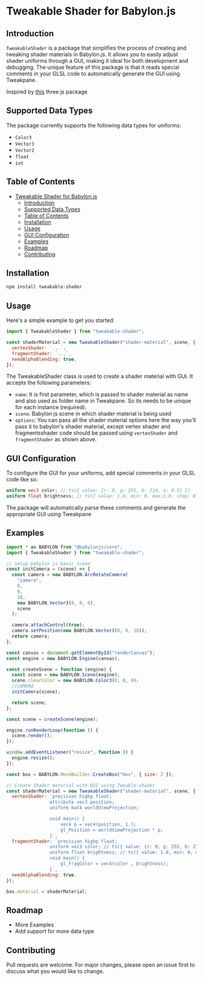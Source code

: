 # Tweakable Shader for Babylon.js

## Introduction

`TweakableShader` is a package that simplifies the process of creating and tweaking shader materials in Babylon.js. It allows you to easily adjust shader uniforms through a GUI, making it ideal for both development and debugging. The unique feature of this package is that it reads special comments in your GLSL code to automatically generate the GUI using Tweakpane.

Inspired by [this](https://github.com/luruke/magicshader/tree/master) three js package

## Supported Data Types

The package currently supports the following data types for uniforms:

- `Color3`
- `Vector3`
- `Vector2`
- `float`
- `int`

## Table of Contents

- [Tweakable Shader for Babylon.js](#tweakable-shader-for-babylonjs)
  - [Introduction](#introduction)
  - [Supported Data Types](#supported-data-types)
  - [Table of Contents](#table-of-contents)
  - [Installation](#installation)
  - [Usage](#usage)
  - [GUI Configuration](#gui-configuration)
  - [Examples](#examples)
  - [Roadmap](#roadmap)
  - [Contributing](#contributing)

## Installation

```bash
npm install tweakable-shader
```

## Usage

Here's a simple example to get you started:

```javascript
import { TweakableShader } from "tweakable-shader";

const shaderMaterial = new TweakableShader("shader-material", scene, {
  vertexShader: `...`,
  fragmentShader: `...`,
  needAlphaBlending: true,
});
```

The TweakableShader class is used to create a shader material with GUI. It accepts the following parameters:

- `name`: It is first parameter, which is passed to shader material as name and also used as folder name in Tweakpane. So its needs to be unique for each instance (required).
- `scene`: Babylon js scene in which shader material is being used
- `options`: You can pass all the shader material options here the way you'll pass it to babylon's shader material, except vertex shader and fragmentsshader code should be passed using `vertexShader` and `fragmentShader` as shown above.

## GUI Configuration

To configure the GUI for your uniforms, add special comments in your GLSL code like so:

```glsl
uniform vec3 color; // ts({ value: {r: 0, g: 255, b: 214, a: 0.5} })
uniform float brightness; // ts({ value: 1.0, min: 0, max:1.0, step: 0.1 })
```

The package will automatically parse these comments and generate the appropriate GUI using Tweakpane

## Examples

```javascript
import * as BABYLON from "@babylonjs/core";
import { TweakableShader } from "tweakable-shader";

// setup babylon js basic scene
const initCamera = (scene) => {
  const camera = new BABYLON.ArcRotateCamera(
    "camera",
    0,
    0,
    10,
    new BABYLON.Vector3(0, 0, 0),
    scene
  );

  camera.attachControl(true);
  camera.setPosition(new BABYLON.Vector3(0, 0, 10));
  return camera;
};

const canvas = document.getElementById("renderCanvas");
const engine = new BABYLON.Engine(canvas);

const createScene = function (engine) {
  const scene = new BABYLON.Scene(engine);
  scene.clearColor = new BABYLON.Color3(0, 0, 0);
  //CAMERA
  initCamera(scene);

  return scene;
};

const scene = createScene(engine);

engine.runRenderLoop(function () {
  scene.render();
});

window.addEventListener("resize", function () {
  engine.resize();
});

const box = BABYLON.MeshBuilder.CreateBox("box", { size: 2 });

// Create Shader material with GUI using Tweable-shader
const shaderMaterial = new TweakableShader("shader-material", scene, {
  vertexShader: `precision highp float;
                attribute vec3 position;
                uniform mat4 worldViewProjection;

                void main() {
                    vec4 p = vec4(position, 1.);
                    gl_Position = worldViewProjection * p;
                }`,
  fragmentShader: `precision highp float;
                uniform vec3 color; // ts({ value: {r: 0, g: 255, b: 214, a: 0.5} })
                uniform float brightness; // ts({ value: 1.0, min: 0, max:1.0, step: 0.1 })
                void main() {
                    gl_FragColor = vec4(color , brightness);
                }`,
  needAlphaBlending: true,
});

box.material = shaderMaterial;
```

## Roadmap

- More Examples
- Add support for more data type

## Contributing

Pull requests are welcome. For major changes, please open an issue first to discuss what you would like to change.
